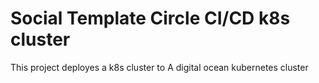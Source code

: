 
# Social Template Circle CI/CD k8s cluster


This project deployes a k8s cluster to A digital ocean kubernetes cluster


